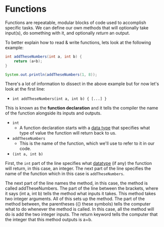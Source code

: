 # Functions

Functions are repeatable, modular blocks of code used to accomplish specific tasks. We can define our own methods that will optionally take input(s), do something with it, and optionally *return* an output.

To better explain how to read & write functions, lets look at the following example:
```java
int addTheseNumbers(int a, int b) {
    return (a+b);
}

System.out.println(addTheseNumbers(1, 8));
```


There's a lot of information to dissect in the above example but for now let's look at the first line:

* `int addTheseNumbers(int a, int b) { [...] }`
  
This is known as the **function declaration** and it tells the compiler the name of the function alongside its inputs and outputs.

* `int`
  * A function declaration starts with a [data type](./) that specifies what type of value the function will return back to us.
* `addTheseNumbers`
  * This is the name of the function, which we'll use to refer to it in our code.
* `(int a, int b)`



First, the `int` part of the line specifies what [datatype](./Variables.md#data-types) (if any) the function will return, in this case, an integer. The next part of the line specifies the name of the function which in this case is `addTheseNumbers`.


The next part of the line names the method, in this case, the method is called
addTheseNumbers. The part of the line between the brackets, where it says (int a, int b) tells
the method what inputs it takes. This method takes two integer arguments. All of this sets up
the method. The part of the method between, the parentheses ({} these symbols) tells the
computer what to do whenever the method is called. In this case, all the method will do is add
the two integer inputs. The return keyword tells the computer that the integer that this method
outputs is a+b.